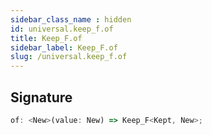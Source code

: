 ```yaml
---
sidebar_class_name : hidden
id: universal.keep_f.of
title: Keep_F.of
sidebar_label: Keep_F.of
slug: /universal.keep_f.of
---
```






## Signature

```typescript
of: <New>(value: New) => Keep_F<Kept, New>;
```
